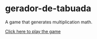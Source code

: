 # gerador-de-tabuada
A game that generates multiplication math.

[Click here to play the game](https://atilaivich.github.io/gerador-de-tabuada/)
